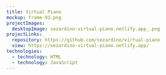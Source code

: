 ```yaml
---
title: Virtual Piano
mockup: frame-93.png
projectImages:
  desktopImage: sezardino-virtual-piano.netlify.app_.png
projectLinks:
  repository: https://github.com/sezardino/virtual-piano
  view: https://sezardino-virtual-piano.netlify.app/
technologies:
  - technology: HTML
  - technology: JavaScript
---
```

